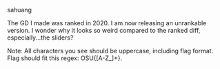 sahuang

The GD I made was ranked in 2020. I am now releasing an unrankable version. I wonder why it looks so weird compared to the ranked diff, especially...the sliders?

Note: All characters you see should be uppercase, including flag format. Flag should fit this regex: OSU\{[A-Z_]+\}.
